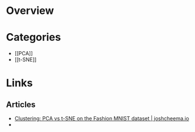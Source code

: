 # Overview
# Categories
- [[PCA]]
- [[t-SNE]]

# Links
## Articles
- [Clustering: PCA vs t-SNE on the Fashion MNIST dataset | joshcheema.io](https://www.joshcheema.io/post/2022-04-26-t-sne-on-the-mnist-dataset/)
- 
